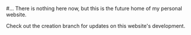 #...
There is nothing here now, but this is the future home of 
my personal website.

Check out the creation branch for updates on this website's development.
